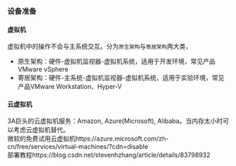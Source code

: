 ### 设备准备  
#### 虚拟机
虚拟机中的操作不会与主系统交互。分为`原生架构`与`寄居架构`两大类，
- 原生架构：硬件-虚拟机监视器-虚拟机系统，适用于开发环境，常见产品VMware vSphere
- 寄居架构：硬件-主系统-虚拟机监视器-虚拟机系统，适用于实验环境，常见产品VMware Workstation、Hyper-V
#### 云虚拟机  
3A巨头的云虚拟机服务：Amazon, Azure(Microsoft), Alibaba。当内存太小时可以考虑云虚拟机替代。  
微软的免费试用云虚拟机https://azure.microsoft.com/zh-cn/free/services/virtual-machines/?cdn=disable  
部署教程https://blog.csdn.net/stevenhzhang/article/details/83798932
